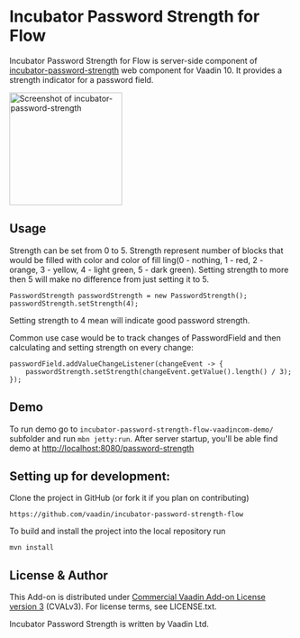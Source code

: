 # Incubator Password Strength for Flow

Incubator Password Strength for Flow is server-side component of [incubator-password-strength](https://github.com/vaadin/incubator-password-strength) web component for Vaadin 10. 
It provides a strength indicator for a password field. 

[<img src="https://raw.githubusercontent.com/vaadin/incubator-password-strength/master/screenshot.gif" width="200" alt="Screenshot of incubator-password-strength">](https://vaadin.com/directory/component/vaadinincubator-password-strength)

## Usage

Strength can be set from 0 to 5. Strength represent number of blocks that would be filled with color and color of fill
ling(0 - nothing, 1 - red, 2 - orange, 3 - yellow, 4 - light green, 5 - dark green). Setting strength to more then 5 will make no difference from just setting it to 5.

```
PasswordStrength passwordStrength = new PasswordStrength();
passwordStrength.setStrength(4);
```
Setting strength to 4 mean will indicate good password strength. 

Common use case would be to track changes of PasswordField and then calculating and setting strength on every change: 
```
passwordField.addValueChangeListener(changeEvent -> {
    passwordStrength.setStrength(changeEvent.getValue().length() / 3);
});
```  

## Demo
To run demo go to `incubator-password-strength-flow-vaadincom-demo/` subfolder and run `mbn jetty:run`.
After server startup, you'll be able find demo at [http://localhost:8080/password-strength](http://localhost:8080/password-strength)

## Setting up for development:

Clone the project in GitHub (or fork it if you plan on contributing)

```
https://github.com/vaadin/incubator-password-strength-flow
```

To build and install the project into the local repository run 

```mvn install ```

## License & Author

This Add-on is distributed under [Commercial Vaadin Add-on License version 3](http://vaadin.com/license/cval-3) (CVALv3). For license terms, see LICENSE.txt.

Incubator Password Strength is written by Vaadin Ltd.


